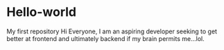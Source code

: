 # Hello-world
My first repository
Hi Everyone,
I am an aspiring developer seeking to get better at frontend and ultimately backend if my brain permits me...lol.
